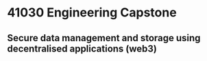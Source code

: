 # 41030 Engineering Capstone 
## Secure data management and storage using decentralised applications (web3)


